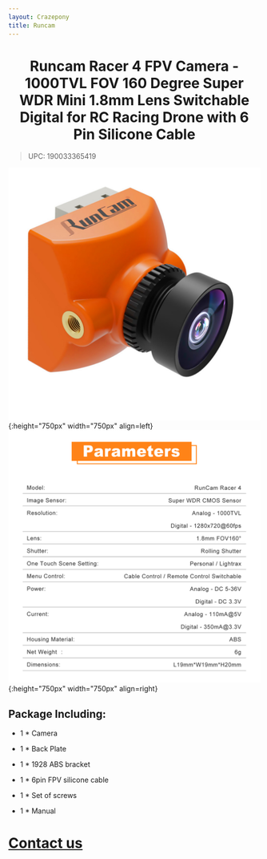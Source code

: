 ```yaml
---
layout: Crazepony
title: Runcam
---
```


#   
#  <center>Runcam Racer 4 FPV Camera - 1000TVL FOV 160 Degree Super WDR Mini 1.8mm Lens Switchable Digital for RC Racing Drone with 6 Pin Silicone Cable</center>

> UPC: 190033365419
	
![](/assets/img/Runcam-1.jpg){:height="750px" width="750px" align=left}
![](/assets/img/Runcam-2.jpg){:height="750px" width="750px" align=right}

## Package Including:

+ 1 * Camera 

+ 1 * Back Plate

+ 1 * 1928 ABS bracket

+ 1 * 6pin FPV silicone cable

+ 1 * Set of screws

+ 1 * Manual

# [Contact us](/en/contactUs.html)